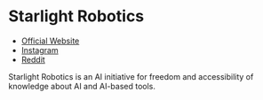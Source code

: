 # Starlight Robotics
* [Official Website](starlightrobotics.github.io)
* [Instagram](https://www.instagram.com/starlightrobotics/)
* [Reddit](https://www.reddit.com/r/starlightrobotics/)

Starlight Robotics is an AI initiative for freedom and accessibility of knowledge about AI and AI-based tools.
